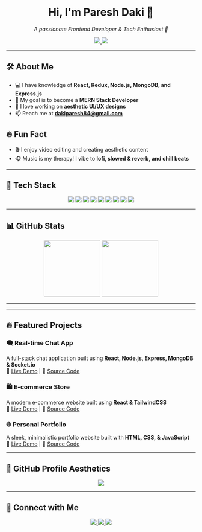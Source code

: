 <!-- Profile Header -->
<h1 align="center">Hi, I'm Paresh Daki 👋</h1>
<p align="center">
  <i>A passionate Frontend Developer & Tech Enthusiast 🚀</i>
</p>

<!-- Social Links -->
<p align="center">
  <a href="https://www.linkedin.com/in/paresh954/">
    <img src="https://img.shields.io/badge/LinkedIn-0A66C2?style=for-the-badge&logo=linkedin&logoColor=white"/>
  </a>
  <a href="https://github.com/paresh954">
    <img src="https://img.shields.io/badge/GitHub-181717?style=for-the-badge&logo=github&logoColor=white"/>
  </a>
</p>

---

## 🛠️ About Me  
- 💻 I have knowledge of **React, Redux, Node.js, MongoDB, and Express.js**  
- 🎯 My goal is to become a **MERN Stack Developer**  
- 🎨 I love working on **aesthetic UI/UX designs**  
- 📫 Reach me at **dakiparesh84@gmail.com**  

## 🔥 Fun Fact  
- 🎬 I enjoy video editing and creating aesthetic content  
- 🎧 Music is my therapy! I vibe to **lofi, slowed & reverb, and chill beats**  

---

## 🚀 Tech Stack  
<div align="center">
  <img src="https://img.shields.io/badge/HTML5-E34F26?style=for-the-badge&logo=html5&logoColor=white"/>
  <img src="https://img.shields.io/badge/CSS3-1572B6?style=for-the-badge&logo=css3&logoColor=white"/>
  <img src="https://img.shields.io/badge/JavaScript-F7DF1E?style=for-the-badge&logo=javascript&logoColor=black"/>
  <img src="https://img.shields.io/badge/React-61DAFB?style=for-the-badge&logo=react&logoColor=black"/>
  <img src="https://img.shields.io/badge/Redux-764ABC?style=for-the-badge&logo=redux&logoColor=white"/>
  <img src="https://img.shields.io/badge/TailwindCSS-38B2AC?style=for-the-badge&logo=tailwind-css&logoColor=white"/>
  <img src="https://img.shields.io/badge/Node.js-339933?style=for-the-badge&logo=node.js&logoColor=white"/>
  <img src="https://img.shields.io/badge/Express.js-000000?style=for-the-badge&logo=express&logoColor=white"/>
  <img src="https://img.shields.io/badge/MongoDB-47A248?style=for-the-badge&logo=mongodb&logoColor=white"/>
</div>

---

## 📊 GitHub Stats  
<div align="center">
  <img src="https://github-readme-stats.vercel.app/api?username=paresh954&show_icons=true&theme=radical" height="150" />
  <img src="https://github-readme-stats.vercel.app/api/top-langs/?username=paresh954&layout=compact&theme=radical" height="150"/>
</div>

---

---

## 🔥 Featured Projects  
### 🗨️ Real-time Chat App  
A full-stack chat application built using **React, Node.js, Express, MongoDB & Socket.io**  
🚀 [Live Demo](https://fullstack-chat-app-d88x.onrender.com/) | 📂 [Source Code](https://github.com/paresh954/fullstack-chat-app)  

### 🛍️ E-commerce Store  
A modern e-commerce website built using **React & TailwindCSS**  
🚀 [Live Demo](#) | 📂 [Source Code](#)  

### 🌐 Personal Portfolio  
A sleek, minimalistic portfolio website built with **HTML, CSS, & JavaScript**  
🚀 [Live Demo](https://cerulean-nasturtium-c0675e.netlify.app/) | 📂 [Source Code](#)  

---

## 🎨 GitHub Profile Aesthetics  
<p align="center">
  <img src="https://github-profile-summary-cards.vercel.app/api/cards/profile-details?username=paresh954&theme=github_dark"/>
</p>

---

## 🤝 Connect with Me  
<p align="center">
  <a href="mailto:dakiparesh84@gmail.com">
    <img src="https://img.shields.io/badge/Gmail-D14836?style=for-the-badge&logo=gmail&logoColor=white"/>
  </a>
  <a href="https://www.linkedin.com/in/paresh954/">
    <img src="https://img.shields.io/badge/LinkedIn-0A66C2?style=for-the-badge&logo=linkedin&logoColor=white"/>
  </a>
  <a href="https://github.com/paresh954">
    <img src="https://img.shields.io/badge/GitHub-181717?style=for-the-badge&logo=github&logoColor=white"/>
  </a>
</p>
